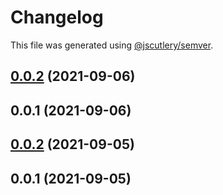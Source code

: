 # Changelog

This file was generated using [@jscutlery/semver](https://github.com/jscutlery/semver).

## [0.0.2](https://github.com/yurikrupnik/mussia11/compare/shared-color-box-0.0.1...shared-color-box-0.0.2) (2021-09-06)



## 0.0.1 (2021-09-06)



## [0.0.2](https://github.com/yurikrupnik/mussia11/compare/shared-color-box-0.0.1...shared-color-box-0.0.2) (2021-09-05)



## 0.0.1 (2021-09-05)
